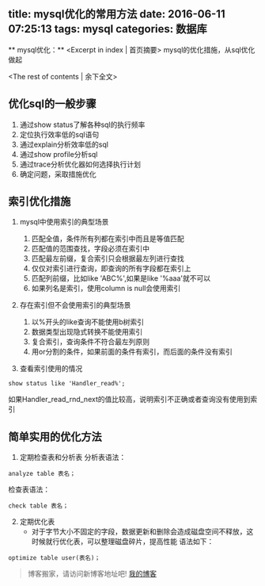 title: mysql优化的常用方法
date: 2016-06-11 07:25:13
tags: mysql
categories: 数据库
---
** mysql优化：** <Excerpt in index | 首页摘要>
    mysql的优化措施，从sql优化做起
<!-- more -->
<The rest of contents | 余下全文>

## 优化sql的一般步骤
1. 通过show status了解各种sql的执行频率
2. 定位执行效率低的sql语句
3. 通过explain分析效率低的sql
4. 通过show profile分析sql
5. 通过trace分析优化器如何选择执行计划
6. 确定问题，采取措施优化

## 索引优化措施
1. mysql中使用索引的典型场景
    1. 匹配全值，条件所有列都在索引中而且是等值匹配
    2. 匹配值的范围查找，字段必须在索引中
    3. 匹配最左前缀，复合索引只会根据最左列进行查找
    4. 仅仅对索引进行查询，即查询的所有字段都在索引上
    5. 匹配列前缀，比如like 'ABC%',如果是like '%aaa'就不可以
    6. 如果列名是索引，使用column is null会使用索引

2. 存在索引但不会使用索引的典型场景
    1. 以%开头的like查询不能使用b树索引
    2. 数据类型出现隐式转换不能使用索引
    3. 复合索引，查询条件不符合最左列原则
    4. 用or分割的条件，如果前面的条件有索引，而后面的条件没有索引

3. 查看索引使用的情况
```
show status like 'Handler_read%';
```
如果Handler_read_rnd_next的值比较高，说明索引不正确或者查询没有使用到索引

## 简单实用的优化方法
1. 定期检查表和分析表
分析表语法：
```
analyze table 表名；
```
检查表语法：
```
check table 表名；
```
2. 定期优化表
    - 对于字节大小不固定的字段，数据更新和删除会造成磁盘空间不释放，这时候就行优化表，可以整理磁盘碎片，提高性能
语法如下：
```
optimize table user(表名)；
```









> 博客搬家，请访问新博客地址吧! [我的博客][1]

[1]: https://www.duduhuahua.cn
